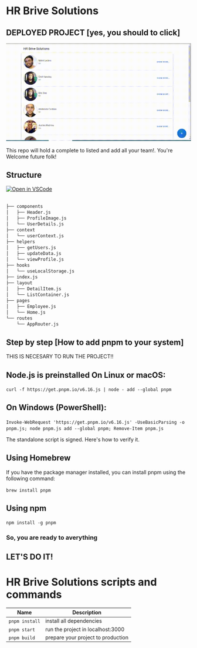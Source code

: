 # HR Brive Solutions

## DEPLOYED PROJECT [yes, you should to click]

[![CLICK ME TO SEE THE MAGIC](https://github.com/taberoajorge/gif/blob/main/HwN1QGT%20-%20Imgur.gif?raw=true)](https://adoring-brattain-a222ff.netlify.app)

This repo will hold a complete to listed and add all your team!.
You're Welcome future folk! 



## Structure



[![Open in VSCode](https://img.shields.io/badge/Open%20in-VSCode%20Web-blue?style=for-the-badge)](https://github.dev/taberoajorge/hr-brive-solutions)


```

├── components
│   ├── Header.js
│   ├── ProfileImage.js
│   └── UserDetails.js
├── context
│   └── userContext.js
├── helpers
│   ├── getUsers.js
│   ├── updateData.js
│   └── viewProfile.js
├── hooks
│   └── useLocalStorage.js
├── index.js
├── layout
│   ├── DetailItem.js
│   └── ListContainer.js
├── pages
│   ├── Employee.js
│   └── Home.js
└── routes
    └── AppRouter.js

```


## Step by step [How to add pnpm to your system]

THIS IS NECESARY TO RUN THE PROJECT!!

 ## Node.js is preinstalled On Linux or macOS:

`curl -f https://get.pnpm.io/v6.16.js | node - add --global pnpm`

## On Windows (PowerShell):

`Invoke-WebRequest 'https://get.pnpm.io/v6.16.js' -UseBasicParsing -o pnpm.js; node pnpm.js add --global pnpm; Remove-Item pnpm.js`

The standalone script is signed. Here's how to verify it.

## Using Homebrew
If you have the package manager installed, you can install pnpm using the following command:

`brew install pnpm`

## Using npm
`npm install -g pnpm`

### So, you are ready to averything
## LET'S DO IT!

# HR Brive Solutions scripts and commands


| Name                         | Description                                                                                                                          |
| ---------------------------- | ------------------------------------------------------------------------------------------------------------------------------------ |
| `pnpm install`           | install all dependencies                                                                            |
| `pnpm start ` | run the project in localhost:3000                                                       |
| `pnpm build`    |    prepare your project to production                                                                              |


